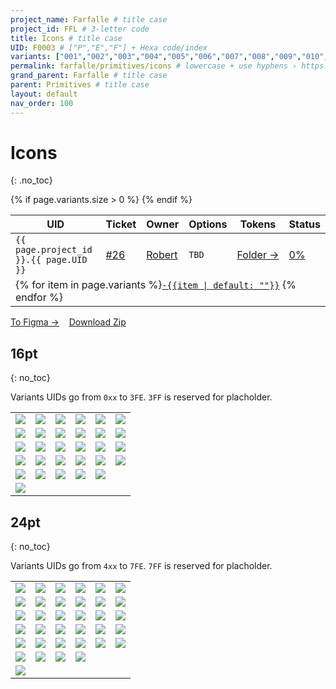 ```yaml
---
project_name: Farfalle # title case
project_id: FFL # 3-letter code
title: Icons # title case
UID: F0003 # ["P","E","F"] + Hexa code/index
variants: ["001","002","003","004","005","006","007","008","009","010","011","012","013","014","015","016","017","018","019","020","021","022","023","024","025","026","027","028","029","401","402","403","404","405","406","407","408","409","410","411","412","413","414","415","416","417","418","419","420","421","422","423","424","425","426","427","428","429","430","431","432","433","434","3FF","7FF"] # all variants index
permalink: farfalle/primitives/icons # lowercase + use hyphens › https://tinyurl.com/27kmc4rb
grand_parent: Farfalle # title case
parent: Primitives # title case
layout: default
nav_order: 100
---
```


<!-- FIXME — ↑↓ not clear where "3FF" and "7FF" are represented, in the local SVG yup but not inside the Zip archive  -->

# Icons
{: .no_toc}

<table class="headTopBorder">
  <thead>
    <tr>
      <th>UID</th>
      <th>Ticket</th>
      <th>Owner</th>
      <th>Options</th>
      <th>Tokens</th>
      <th>Status</th>
    </tr>
  </thead>
  <tbody>
    <tr>
      <td><code>{{ page.project_id }}.{{ page.UID }}</code></td>
      <td><a href="https://github.com/yummly/pasta/issues/26">&#35;26</a></td>
      <td><a href="https://github.com/robert-ANML">Robert</a></td>
      <td><span data-toolclip='TBD'><code>TBD</code></span></td>
      <td><a href="{{ site.url }}/pasta/assets/projects/{{ page.project_id }}/tokens/">Folder&nbsp;→</a></td>
      <td><a href="#accessibility-status"><span id="statusWidget"></span><span>0%</span></a></td>
    </tr>
    {% if page.variants.size > 0 %}
    <tr>
      <td colspan="6" class="pageHeaderVariantsRow">
        {% for item in page.variants %}<a href="#{{ page.UID }}-{{item}}"><code>-{{item | default: ""}}</code></a> {% endfor %}
      </td>
    </tr>
    {% endif %}
  </tbody>
</table>


<a href="https://www.figma.com/file/le9hbXPWmA55qUA7a7otgH/?node-id=1932%3A89439" class="btn iconed figmaBadge">To Figma →</a> &nbsp;&nbsp; <a href="{{site.baseurl}}/assets/projects/{{page.project_id}}/assets/YPL.FFL.icons-220520.zip" class="btn iconed downloadBadge">Download Zip</a>

<!-- - TOC
{:toc} -->

## 16pt
{: no_toc}

Variants UIDs go from `0xx` to `3FE`. `3FF` is reserved for placholder.

<table class="tableOfIcons">
  <!-- <caption>my caption</caption> -->
  <!-- <thead>
    <tr>
      <th>Column</th>
      <th>Column</th>
      <th>Column</th>
      <th>Column</th>
      <th>Column</th>
      <th>Column</th>
      <th>Column</th>
      <th>Column</th>
      <th>Column</th>
      <th>Column</th>
    </tr>
  </thead> -->
  <tbody>
    <tr>
      <td id="F0003-001"><span data-toolclip='YPL.FFL.F0003-001'><img src="{{site.baseurl}}/assets/projects/{{page.project_id}}/images/icons/stripped/YPL.FFL.F0003-001.svg"></span></td>
      <td id="F0003-002"><span data-toolclip='YPL.FFL.F0003-002'><img src="{{site.baseurl}}/assets/projects/{{page.project_id}}/images/icons/stripped/YPL.FFL.F0003-002.svg"></span></td>
      <td id="F0003-003"><span data-toolclip='YPL.FFL.F0003-003'><img src="{{site.baseurl}}/assets/projects/{{page.project_id}}/images/icons/stripped/YPL.FFL.F0003-003.svg"></span></td>
      <td id="F0003-004"><span data-toolclip='YPL.FFL.F0003-004'><img src="{{site.baseurl}}/assets/projects/{{page.project_id}}/images/icons/stripped/YPL.FFL.F0003-004.svg"></span></td>
      <td id="F0003-005"><span data-toolclip='YPL.FFL.F0003-005'><img src="{{site.baseurl}}/assets/projects/{{page.project_id}}/images/icons/stripped/YPL.FFL.F0003-006.svg"></span></td>
      <td id="F0003-006"><span data-toolclip='YPL.FFL.F0003-007'><img src="{{site.baseurl}}/assets/projects/{{page.project_id}}/images/icons/stripped/YPL.FFL.F0003-007.svg"></span></td>
    </tr>
    <tr>
      <td id="F0003-007"><span data-toolclip='YPL.FFL.F0003-007'><img src="{{site.baseurl}}/assets/projects/{{page.project_id}}/images/icons/stripped/YPL.FFL.F0003-007.svg"></span></td>
      <td id="F0003-008"><span data-toolclip='YPL.FFL.F0003-008'><img src="{{site.baseurl}}/assets/projects/{{page.project_id}}/images/icons/stripped/YPL.FFL.F0003-008.svg"></span></td>
      <td id="F0003-009"><span data-toolclip='YPL.FFL.F0003-009'><img src="{{site.baseurl}}/assets/projects/{{page.project_id}}/images/icons/stripped/YPL.FFL.F0003-009.svg"></span></td>
      <td id="F0003-010"><span data-toolclip='YPL.FFL.F0003-010'><img src="{{site.baseurl}}/assets/projects/{{page.project_id}}/images/icons/stripped/YPL.FFL.F0003-010.svg"></span></td>
      <td id="F0003-011"><span data-toolclip='YPL.FFL.F0003-011'><img src="{{site.baseurl}}/assets/projects/{{page.project_id}}/images/icons/stripped/YPL.FFL.F0003-011.svg"></span></td>
      <td id="F0003-012"><span data-toolclip='YPL.FFL.F0003-012'><img src="{{site.baseurl}}/assets/projects/{{page.project_id}}/images/icons/stripped/YPL.FFL.F0003-012.svg"></span></td>
    </tr>
    <tr>
      <td id="F0003-013"><span data-toolclip='YPL.FFL.F0003-013'><img src="{{site.baseurl}}/assets/projects/{{page.project_id}}/images/icons/stripped/YPL.FFL.F0003-013.svg"></span></td>
      <td id="F0003-014"><span data-toolclip='YPL.FFL.F0003-014'><img src="{{site.baseurl}}/assets/projects/{{page.project_id}}/images/icons/stripped/YPL.FFL.F0003-014.svg"></span></td>
      <td id="F0003-015"><span data-toolclip='YPL.FFL.F0003-015'><img src="{{site.baseurl}}/assets/projects/{{page.project_id}}/images/icons/stripped/YPL.FFL.F0003-015.svg"></span></td>
      <td id="F0003-016"><span data-toolclip='YPL.FFL.F0003-016'><img src="{{site.baseurl}}/assets/projects/{{page.project_id}}/images/icons/stripped/YPL.FFL.F0003-016.svg"></span></td>
      <td id="F0003-017"><span data-toolclip='YPL.FFL.F0003-017'><img src="{{site.baseurl}}/assets/projects/{{page.project_id}}/images/icons/stripped/YPL.FFL.F0003-017.svg"></span></td>
      <td id="F0003-018"><span data-toolclip='YPL.FFL.F0003-018'><img src="{{site.baseurl}}/assets/projects/{{page.project_id}}/images/icons/stripped/YPL.FFL.F0003-018.svg"></span></td>
    </tr>
    <tr>
      <td id="F0003-019"><span data-toolclip='YPL.FFL.F0003-019'><img src="{{site.baseurl}}/assets/projects/{{page.project_id}}/images/icons/stripped/YPL.FFL.F0003-019.svg"></span></td>
      <td id="F0003-020"><span data-toolclip='YPL.FFL.F0003-020'><img src="{{site.baseurl}}/assets/projects/{{page.project_id}}/images/icons/stripped/YPL.FFL.F0003-020.svg"></span></td>
      <td id="F0003-021"><span data-toolclip='YPL.FFL.F0003-021'><img src="{{site.baseurl}}/assets/projects/{{page.project_id}}/images/icons/stripped/YPL.FFL.F0003-021.svg"></span></td>
      <td id="F0003-022"><span data-toolclip='YPL.FFL.F0003-022'><img src="{{site.baseurl}}/assets/projects/{{page.project_id}}/images/icons/stripped/YPL.FFL.F0003-022.svg"></span></td>
      <td id="F0003-023"><span data-toolclip='YPL.FFL.F0003-023'><img src="{{site.baseurl}}/assets/projects/{{page.project_id}}/images/icons/stripped/YPL.FFL.F0003-023.svg"></span></td>
      <td id="F0003-024"><span data-toolclip='YPL.FFL.F0003-024'><img src="{{site.baseurl}}/assets/projects/{{page.project_id}}/images/icons/stripped/YPL.FFL.F0003-024.svg"></span></td>
    </tr>
    <tr>
      <td id="F0003-025"><span data-toolclip='YPL.FFL.F0003-025'><img src="{{site.baseurl}}/assets/projects/{{page.project_id}}/images/icons/stripped/YPL.FFL.F0003-025.svg"></span></td>
      <td id="F0003-026"><span data-toolclip='YPL.FFL.F0003-026'><img src="{{site.baseurl}}/assets/projects/{{page.project_id}}/images/icons/stripped/YPL.FFL.F0003-026.svg"></span></td>
      <td id="F0003-027"><span data-toolclip='YPL.FFL.F0003-027'><img src="{{site.baseurl}}/assets/projects/{{page.project_id}}/images/icons/stripped/YPL.FFL.F0003-027.svg"></span></td>
      <td id="F0003-028"><span data-toolclip='YPL.FFL.F0003-028'><img src="{{site.baseurl}}/assets/projects/{{page.project_id}}/images/icons/stripped/YPL.FFL.F0003-028.svg"></span></td>
      <td id="F0003-029"><span data-toolclip='YPL.FFL.F0003-029'><img src="{{site.baseurl}}/assets/projects/{{page.project_id}}/images/icons/stripped/YPL.FFL.F0003-029.svg"></span></td>
      <td id="F0003-xxx"></td>
    </tr>
    <tr>
      <td id="F0003-3FF"><span data-toolclip='YPL.FFL.F0003-3FF'><img src="{{site.baseurl}}/assets/projects/{{page.project_id}}/images/icons/stripped/YPL.FFL.F0003-3FF.svg"></span></td>  
    </tr>    
  </tbody>
</table>

## 24pt
{: no_toc}

Variants UIDs go from `4xx` to `7FE`. `7FF` is reserved for placholder.


<table class="tableOfIcons">
  <tbody>
    <tr>
      <td id="F0003-401"><span data-toolclip='YPL.FFL.F0003-401'><img src="{{site.baseurl}}/assets/projects/{{page.project_id}}/images/icons/stripped/YPL.FFL.F0003-401.svg"></span></td>
      <td id="F0003-402"><span data-toolclip='YPL.FFL.F0003-402'><img src="{{site.baseurl}}/assets/projects/{{page.project_id}}/images/icons/stripped/YPL.FFL.F0003-402.svg"></span></td>
      <td id="F0003-403"><span data-toolclip='YPL.FFL.F0003-403'><img src="{{site.baseurl}}/assets/projects/{{page.project_id}}/images/icons/stripped/YPL.FFL.F0003-403.svg"></span></td>
      <td id="F0003-404"><span data-toolclip='YPL.FFL.F0003-404'><img src="{{site.baseurl}}/assets/projects/{{page.project_id}}/images/icons/stripped/YPL.FFL.F0003-404.svg"></span></td>
      <td id="F0003-405"><span data-toolclip='YPL.FFL.F0003-405'><img src="{{site.baseurl}}/assets/projects/{{page.project_id}}/images/icons/stripped/YPL.FFL.F0003-405.svg"></span></td>
      <td id="F0003-406"><span data-toolclip='YPL.FFL.F0003-406'><img src="{{site.baseurl}}/assets/projects/{{page.project_id}}/images/icons/stripped/YPL.FFL.F0003-406.svg"></span></td>
    </tr>
    <tr>
      <td id="F0003-407"><span data-toolclip='YPL.FFL.F0003-407'><img src="{{site.baseurl}}/assets/projects/{{page.project_id}}/images/icons/stripped/YPL.FFL.F0003-407.svg"></span></td>
      <td id="F0003-408"><span data-toolclip='YPL.FFL.F0003-408'><img src="{{site.baseurl}}/assets/projects/{{page.project_id}}/images/icons/stripped/YPL.FFL.F0003-408.svg"></span></td>
      <td id="F0003-409"><span data-toolclip='YPL.FFL.F0003-409'><img src="{{site.baseurl}}/assets/projects/{{page.project_id}}/images/icons/stripped/YPL.FFL.F0003-409.svg"></span></td>
      <td id="F0003-410"><span data-toolclip='YPL.FFL.F0003-410'><img src="{{site.baseurl}}/assets/projects/{{page.project_id}}/images/icons/stripped/YPL.FFL.F0003-410.svg"></span></td>
      <td id="F0003-411"><span data-toolclip='YPL.FFL.F0003-411'><img src="{{site.baseurl}}/assets/projects/{{page.project_id}}/images/icons/stripped/YPL.FFL.F0003-411.svg"></span></td>
      <td id="F0003-412"><span data-toolclip='YPL.FFL.F0003-412'><img src="{{site.baseurl}}/assets/projects/{{page.project_id}}/images/icons/stripped/YPL.FFL.F0003-412.svg"></span></td>
    </tr>
    <tr>
      <td id="F0003-413"><span data-toolclip='YPL.FFL.F0003-413'><img src="{{site.baseurl}}/assets/projects/{{page.project_id}}/images/icons/stripped/YPL.FFL.F0003-413.svg"></span></td>
      <td id="F0003-414"><span data-toolclip='YPL.FFL.F0003-414'><img src="{{site.baseurl}}/assets/projects/{{page.project_id}}/images/icons/stripped/YPL.FFL.F0003-414.svg"></span></td>
      <td id="F0003-415"><span data-toolclip='YPL.FFL.F0003-415'><img src="{{site.baseurl}}/assets/projects/{{page.project_id}}/images/icons/stripped/YPL.FFL.F0003-415.svg"></span></td>
      <td id="F0003-416"><span data-toolclip='YPL.FFL.F0003-416'><img src="{{site.baseurl}}/assets/projects/{{page.project_id}}/images/icons/stripped/YPL.FFL.F0003-416.svg"></span></td>
      <td id="F0003-417"><span data-toolclip='YPL.FFL.F0003-417'><img src="{{site.baseurl}}/assets/projects/{{page.project_id}}/images/icons/stripped/YPL.FFL.F0003-417.svg"></span></td>
      <td id="F0003-418"><span data-toolclip='YPL.FFL.F0003-418'><img src="{{site.baseurl}}/assets/projects/{{page.project_id}}/images/icons/stripped/YPL.FFL.F0003-418.svg"></span></td>
    </tr>
    <tr>
      <td id="F0003-419"><span data-toolclip='YPL.FFL.F0003-419'><img src="{{site.baseurl}}/assets/projects/{{page.project_id}}/images/icons/stripped/YPL.FFL.F0003-419.svg"></span></td>
      <td id="F0003-420"><span data-toolclip='YPL.FFL.F0003-420'><img src="{{site.baseurl}}/assets/projects/{{page.project_id}}/images/icons/stripped/YPL.FFL.F0003-420.svg"></span></td>
      <td id="F0003-421"><span data-toolclip='YPL.FFL.F0003-421'><img src="{{site.baseurl}}/assets/projects/{{page.project_id}}/images/icons/stripped/YPL.FFL.F0003-421.svg"></span></td>
      <td id="F0003-422"><span data-toolclip='YPL.FFL.F0003-422'><img src="{{site.baseurl}}/assets/projects/{{page.project_id}}/images/icons/stripped/YPL.FFL.F0003-422.svg"></span></td>
      <td id="F0003-423"><span data-toolclip='YPL.FFL.F0003-423'><img src="{{site.baseurl}}/assets/projects/{{page.project_id}}/images/icons/stripped/YPL.FFL.F0003-423.svg"></span></td>
      <td id="F0003-424"><span data-toolclip='YPL.FFL.F0003-424'><img src="{{site.baseurl}}/assets/projects/{{page.project_id}}/images/icons/stripped/YPL.FFL.F0003-424.svg"></span></td>
    </tr>
    <tr>
      <td id="F0003-425"><span data-toolclip='YPL.FFL.F0003-425'><img src="{{site.baseurl}}/assets/projects/{{page.project_id}}/images/icons/stripped/YPL.FFL.F0003-425.svg"></span></td>
      <td id="F0003-426"><span data-toolclip='YPL.FFL.F0003-426'><img src="{{site.baseurl}}/assets/projects/{{page.project_id}}/images/icons/stripped/YPL.FFL.F0003-426.svg"></span></td>
      <td id="F0003-427"><span data-toolclip='YPL.FFL.F0003-427'><img src="{{site.baseurl}}/assets/projects/{{page.project_id}}/images/icons/stripped/YPL.FFL.F0003-427.svg"></span></td>
      <td id="F0003-428"><span data-toolclip='YPL.FFL.F0003-428'><img src="{{site.baseurl}}/assets/projects/{{page.project_id}}/images/icons/stripped/YPL.FFL.F0003-428.svg"></span></td>
      <td id="F0003-429"><span data-toolclip='YPL.FFL.F0003-429'><img src="{{site.baseurl}}/assets/projects/{{page.project_id}}/images/icons/stripped/YPL.FFL.F0003-429.svg"></span></td>
      <td id="F0003-430"><span data-toolclip='YPL.FFL.F0003-430'><img src="{{site.baseurl}}/assets/projects/{{page.project_id}}/images/icons/stripped/YPL.FFL.F0003-430.svg"></span></td>
    </tr>
    <tr>
      <td id="F0003-431"><span data-toolclip='YPL.FFL.F0003-431'><img src="{{site.baseurl}}/assets/projects/{{page.project_id}}/images/icons/stripped/YPL.FFL.F0003-431.svg"></span></td>
      <td id="F0003-432"><span data-toolclip='YPL.FFL.F0003-432'><img src="{{site.baseurl}}/assets/projects/{{page.project_id}}/images/icons/stripped/YPL.FFL.F0003-432.svg"></span></td>
      <td id="F0003-433"><span data-toolclip='YPL.FFL.F0003-433'><img src="{{site.baseurl}}/assets/projects/{{page.project_id}}/images/icons/stripped/YPL.FFL.F0003-433.svg"></span></td>
      <td id="F0003-434"><span data-toolclip='YPL.FFL.F0003-434'><img src="{{site.baseurl}}/assets/projects/{{page.project_id}}/images/icons/stripped/YPL.FFL.F0003-434.svg"></span></td>
      <td id="F0003-xxx"></td>
      <td id="F0003-xxx"></td>
    </tr>
    <tr>
      <td id="F0003-7FF"><span data-toolclip='YPL.FFL.F0003-7FF'><img src="{{site.baseurl}}/assets/projects/{{page.project_id}}/images/icons/stripped/YPL.FFL.F0003-7FF.svg"></span></td>      
    </tr>  
  </tbody>
</table>
